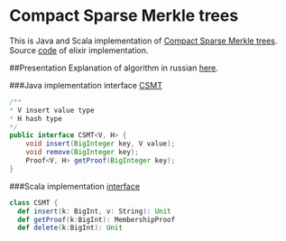 # Compact Sparse Merkle trees
This is Java and Scala implementation of [Compact Sparse Merkle trees](https://eprint.iacr.org/2018/955.pdf).
Source [code](https://github.com/ZanjeerPlatform/csmt) of elixir implementation.

##Presentation
Explanation of algorithm in russian [here](https://docs.google.com/presentation/d/1iqQfiGt-56WUUiICj72P9kJhyaTxZBnv9ktJBVaoYv4/edit#slide=id.p).

###Java implementation 
interface [CSMT](https://github.com/teremax/compact-sparse-Merkle-trees/blob/master/src/main/java/model/CSMT.java)

```java
/**
* V insert value type
* H hash type
*/
public interface CSMT<V, H> {
    void insert(BigInteger key, V value);
    void remove(BigInteger key);
    Proof<V, H> getProof(BigInteger key);
}
```

###Scala implementation
[interface](https://github.com/teremax/compact-sparse-Merkle-trees/blob/master/src/main/scala/implementation/Tree.scala)

```scala
class CSMT {
  def insert(k: BigInt, v: String): Unit
  def getProof(k:BigInt): MembershipProof
  def delete(k:BigInt): Unit
```